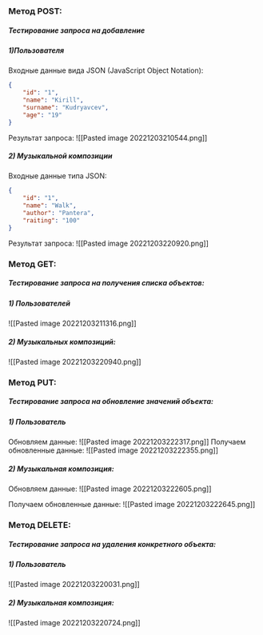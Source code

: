 ### Метод POST:
##### Тестирование запроса на добавление
##### 1)Пользователя
Входные данные вида JSON (JavaScript Object Notation):
```json
{
	"id": "1",
	"name": "Kirill",
	"surname": "Kudryavcev",
	"age": "19"
}
```

Результат запроса:
![[Pasted image 20221203210544.png]]

##### 2) Музыкальной композиции
Входные данные типа JSON:
```json
{	
	"id": "1",
	"name": "Walk",
	"author": "Pantera",
	"raiting": "100"
}
```

Результат запроса:
![[Pasted image 20221203220920.png]]


### Метод GET:
##### Тестирование запроса на получения списка объектов:
##### 1) Пользователей

![[Pasted image 20221203211316.png]]

##### 2) Музыкальных композиций:
![[Pasted image 20221203220940.png]]

### Метод PUT:
##### Тестирование запроса на обновление значений объекта:
##### 1) Пользователь
Обновляем данные:
![[Pasted image 20221203222317.png]]
Получаем обновленные данные:
![[Pasted image 20221203222355.png]]

##### 2) Музыкальная композиция:

Обновляем данные:
![[Pasted image 20221203222605.png]]

Получаем обновленные данные:
![[Pasted image 20221203222645.png]]
### Метод DELETE:
##### Тестирование запроса на удаления конкретного объекта:
##### 1) Пользователь

![[Pasted image 20221203220031.png]]

##### 2) Музыкальная композиция:
![[Pasted image 20221203220724.png]]